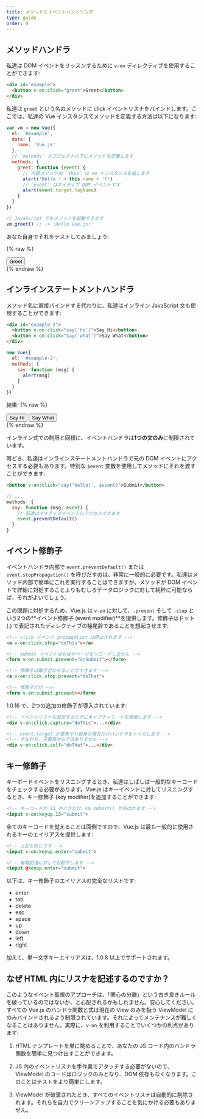 ```yaml
---
title: メソッドとイベントハンドリング
type: guide
order: 9
---
```


## メソッドハンドラ

私達は DOM イベントをリッスンするために `v-on` ディレクティブを使用することができます:

``` html
<div id="example">
  <button v-on:click="greet">Greet</button>
</div>
```

私達は `greet` という名のメソッドに click イベントリスナをバインドします。ここでは、私達の Vue インスタンスでメソッドを定義する方法は以下になります:

``` js
var vm = new Vue({
  el: '#example',
  data: {
    name: 'Vue.js'
  },
  // `methods` オブジェクトの下にメソッドを定義します
  methods: {
    greet: function (event) {
      // 内部メソッドの `this` は vm インスタンスを指します
      alert('Hello ' + this.name + '!')
      // `event` はネイティブ DOM イベントです
      alert(event.target.tagName)
    }
  }
})

// JavaScript でもメソッドを起動できます
vm.greet() // -> 'Hello Vue.js!'
```

あなた自身でそれをテストしてみましょう:

{% raw %}
<div id="example" class="demo">
  <button v-on:click="greet">Greet</button>
</div>
<script>
var vm = new Vue({
  el: '#example',
  data: {
    name: 'Vue.js'
  },
  methods: {
    greet: function (event) {
      alert('Hello ' + this.name + '!')
      alert(event.target.tagName)
    }
  }
})
</script>
{% endraw %}

## インラインステートメントハンドラ

メソッド名に直接バインドする代わりに、私達はインライン JavaScript 文も使用することができます:

``` html
<div id="example-2">
  <button v-on:click="say('hi')">Say Hi</button>
  <button v-on:click="say('what')">Say What</button>
</div>
```
``` js
new Vue({
  el: '#example-2',
  methods: {
    say: function (msg) {
      alert(msg)
    }
  }
})
```

結果:
{% raw %}
<div id="example-2" class="demo">
  <button v-on:click="say('hi')">Say Hi</button>
  <button v-on:click="say('what')">Say What</button>
</div>
<script>
new Vue({
  el: '#example-2',
  methods: {
    say: function (msg) {
      alert(msg)
    }
  }
})
</script>
{% endraw %}

インライン式での制限と同様に、イベントハンドラは**1つの文のみ**に制限されています。

時どき、私達はインラインステートメントハンドラで元の DOM イベントにアクセスする必要もあります。特別な `$event` 変数を使用してメソッドにそれを渡すことができます:

``` html
<button v-on:click="say('hello!', $event)">Submit</button>
```

``` js
// ...
methods: {
  say: function (msg, event) {
    // 私達はネイティブイベントにアクセスできます
    event.preventDefault()
  }
}
```

## イベント修飾子

イベントハンドラ内部で `event.preventDefault()` または `event.stopPropagation()` を呼びだすのは、非常に一般的に必要です。私達はメソッド内部で簡単にこれを実行することはできますが、メソッドが DOM イベントで詳細に対処することよりもむしろデータロジックに対して純粋に可能ならば、それがよいでしょう。

この問題に対処するため、Vue.js は `v-on` に対して、`.prevent` そして `.stop` という2つの**イベント修飾子 (event modifier)**を提供します。修飾子はドット(.) で表記されたディレクティブの接尾辞であることを想起させます:

``` html
<!-- click イベント propagation は停止されます -->
<a v-on:click.stop="doThis"></a>

<!-- submit イベントはもはやページをリロードしません -->
<form v-on:submit.prevent="onSubmit"></form>

<!-- 修飾子は繋ぎ合わせることができます -->
<a v-on:click.stop.prevent="doThat">

<!-- 修飾子だけ -->
<form v-on:submit.prevent></form>
```

1.0.16 で、2つの追加の修飾子が導入されています:

``` html
<!-- イベントリストな追加するときにキャプチャモードを使用します -->
<div v-on:click.capture="doThis">...</div>

<!-- event.target が要素それ自身の場合だけハンドラをトリガします -->
<!-- すなわち、子要素からではありません -->
<div v-on:click.self="doThat">...</div>
```


## キー修飾子

キーボードイベントをリスニングするとき、私達はしばしば一般的なキーコードをチェックする必要があります。Vue.js はキーイベントに対してリスニングするとき、キー修飾子 (key modifier)を追加することができます:

``` html
<!-- キーコードが 13 のときだけ、vm.submit() が呼ばれます -->
<input v-on:keyup.13="submit">
```

全てのキーコードを覚えることは面倒ですので、Vue.js は最も一般的に使用されるキーのエイリアスを提供します:

``` html
<!-- 上記と同じです -->
<input v-on:keyup.enter="submit">

<!-- 省略記法に対しても動作します -->
<input @keyup.enter="submit">
```

以下は、キー修飾子のエイリアスの完全なリストです:

- enter
- tab
- delete
- esc
- space
- up
- down
- left
- right

加えて、単一文字キーエイリアスは、1.0.8 以上でサポートされます。

## なぜ HTML 内にリスナを記述するのですか？

このようなイベント監視のアプローチは、「関心の分離」という古き良きルールを破っているのではないか、と心配されるかもしれません。安心してください。すべての Vue.js のハンドラ関数と式は現在の View のみを扱う ViewModel にのみバインドされるよう制限されています。それによってメンテナンスが難しくなることはありません。実際に、`v-on` を利用することでいくつかの利点があります:

1. HTML テンプレートを単に眺めることで、あなたの JS コード内のハンドラ関数を簡単に見つけ出すことができます。

2. JS 内のイベントリスナを手作業でアタッチする必要がないので、ViewModel のコードはロジックのみとなり、DOM 依存もなくなります。このことはテストをより簡単にします。

3. ViewModel が破棄されたとき、すべてのイベントリスナは自動的に削除されます。それらを自力でクリーンアップすることを気にかける必要もありません。
